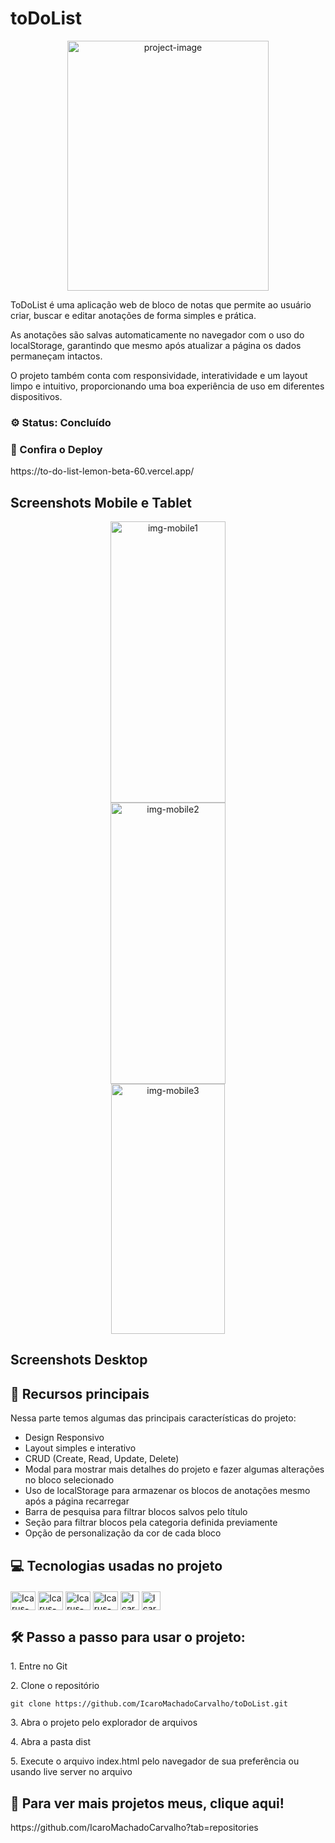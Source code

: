 <h1>toDoList</h1>

<p align="center"><img src="https://github.com/user-attachments/assets/40c52fe3-61ee-4127-81ee-c8bf9a2f5ab3" alt="project-image" width="80%" height="400/"></p>

<p id="description">ToDoList é uma aplicação web de bloco de notas que permite ao usuário criar, buscar e editar anotações de forma simples e prática.

As anotações são salvas automaticamente no navegador com o uso do localStorage, garantindo que mesmo após atualizar a página os dados permaneçam intactos.

O projeto também conta com responsividade, interatividade e um layout limpo e intuitivo, proporcionando uma boa experiência de uso em diferentes dispositivos.</p>

<!--<h2>Screenshots</h2>
<div align="center">

<img src="https://github.com/IcaroMachadoCarvalho/IntroSection/assets/133804302/7449c6f2-c1c1-40b3-98fc-06fdf8480ccf" alt="video-desktop">
<img src="https://github.com/IcaroMachadoCarvalho/IntroSection/assets/133804302/179f9450-11b5-4a40-a876-ab0d9509a49e" alt="video-mobile">-->

<h3>⚙️ Status: Concluído</h3>

<h3>🤝 Confira o Deploy</h3>
https://to-do-list-lemon-beta-60.vercel.app/

<h2>Screenshots Mobile e Tablet</h2>
<div align="center">
  <img src="https://github.com/user-attachments/assets/0328aa39-bd35-4491-bc0b-3bd19b2fb1f7" alt="img-mobile1" width="60.5%" height="450/">
  <img src="https://github.com/user-attachments/assets/36d745a4-8a4c-417e-8c62-4079eaf9fe30" alt="img-mobile2" width="60.5%" height="450/">
  <img src="https://github.com/user-attachments/assets/60b58209-2d5e-4961-966c-a34e83c3917f" alt="img-mobile3" width="60%" height="400/">
  
</div>
<h2>Screenshots Desktop</h2>
<div align="center">
  <!-- <img src="https://github.com/user-attachments/assets/25a91c6f-3eb5-4fc3-b96e-99db782f56b0" alt="img-desktop1" width="80%" height="400/"> -->
</div>


<!-- ![video-version-desktop-snap1-ezgif com-video-to-gif-converter](https://github.com/IcaroMachadoCarvalho/IntroSection/assets/133804302/7449c6f2-c1c1-40b3-98fc-06fdf8480ccf)
![video-version-mobile-snap1-ezgif com-video-to-gif-converter](https://github.com/IcaroMachadoCarvalho/IntroSection/assets/133804302/179f9450-11b5-4a40-a876-ab0d9509a49e) -->
</div>

<h2>🧐 Recursos principais</h2>

Nessa parte temos algumas das principais características do projeto:

*   Design Responsivo
*   Layout simples e interativo
*   CRUD (Create, Read, Update, Delete) 
*   Modal para mostrar mais detalhes do projeto e fazer algumas alterações no bloco selecionado
*   Uso de localStorage para armazenar os blocos de anotações mesmo após a página recarregar
*   Barra de pesquisa para filtrar blocos salvos pelo título
*   Seção para filtrar blocos pela categoria definida previamente
*   Opção de personalização da cor de cada bloco

<h2>💻 Tecnologias usadas no projeto</h2>

<div style="display:inline_block; margin-top: 20px">
  <img align="center" alt="Icarus-HTML" height="30" width="40" src="https://cdn.jsdelivr.net/gh/devicons/devicon/icons/html5/html5-original.svg">
  <img align="center" alt="Icarus-SASS" height="30" width="40" src="https://cdn.jsdelivr.net/gh/devicons/devicon@latest/icons/sass/sass-original.svg">
  <img align="center" alt="Icarus-TS" height="30" width="40" src="https://cdn.jsdelivr.net/gh/devicons/devicon@latest/icons/typescript/typescript-original.svg">
 <img align="center" alt="Icarus-Git" height="30" width="40" src="https://cdn.jsdelivr.net/gh/devicons/devicon@latest/icons/git/git-original.svg" />
 <img align="center" alt="Icarus-GitHub" height="30" src="https://cdn.jsdelivr.net/gh/devicons/devicon@latest/icons/github/github-original.svg" /> 
<img align="center" alt="Icarus-Webpack" height="30" src="https://cdn.jsdelivr.net/gh/devicons/devicon@latest/icons/webpack/webpack-original.svg" />
          
</div>

<h2>🛠️ Passo a passo para usar o projeto:</h2>

<p>1. Entre no Git</p>

<p>2. Clone o repositório</p>

```
git clone https://github.com/IcaroMachadoCarvalho/toDoList.git
```

<p>3. Abra o projeto pelo explorador de arquivos</p>

<p>4. Abra a pasta dist</p>

<p>5. Execute o arquivo index.html pelo navegador de sua preferência ou usando live server no arquivo</p>


<h2>🚀 Para ver mais projetos meus, clique aqui!</h2>
https://github.com/IcaroMachadoCarvalho?tab=repositories
